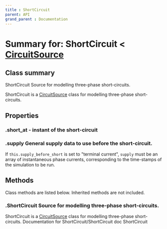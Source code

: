 ```yaml
---
title : ShortCircuit
parent: API
grand_parent : Documentation
---
```

# Summary for: **ShortCircuit**  < [CircuitSource](CircuitSource.html)

## Class summary

ShortCircuit Source for modelling three-phase short-circuits.

ShortCircuit is a [CircuitSource](CircuitSource.html) class for modelling three-phase
short-circuits.

## Properties

### .**short_at** - instant of the short-circuit

### .**supply** General supply data to use before the short-circuit.

If `this.supply_before_short` is set to "terminal current",
`supply` must be an array of instantaneous phase currents,
corresponding to the time-stamps of the simulation to be run.


## Methods

Class methods are listed below. Inherited methods are not included.

### .**ShortCircuit** Source for modelling three-phase short-circuits.

ShortCircuit is a [CircuitSource](CircuitSource.html) class for modelling three-phase
short-circuits.
Documentation for ShortCircuit/ShortCircuit
doc ShortCircuit


